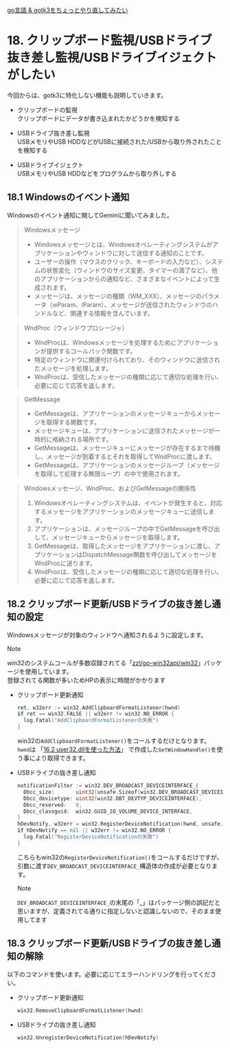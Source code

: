 [go言語 & gotk3をちょっとやり直してみたい](../../README.md#go%E8%A8%80%E8%AA%9Egotk3%E3%82%92%E3%81%A1%E3%82%87%E3%81%A3%E3%81%A8%E3%82%84%E3%82%8A%E7%9B%B4%E3%81%97%E3%81%A6%E3%81%BF%E3%81%9F%E3%81%84)  

# 18. クリップボード監視/USBドライブ抜き差し監視/USBドライブイジェクトがしたい  

今回からは、gotk3に特化しない機能も説明していきます。  
- クリップボードの監視  
  クリップボードにデータが書き込まれたかどうかを検知する  

- USBドライブ抜き差し監視  
  USBメモリやUSB HDDなどがUSBに接続された/USBから取り外されたことを検知する  

- USBドライブイジェクト  
  USBメモリやUSB HDDなどをプログラムから取り外しする  

## 18.1 Windowsのイベント通知

Windowsのイベント通知に関してGeminiに聞いてみました。

> Windowsメッセージ  
> - Windowsメッセージとは、Windowsオペレーティングシステムがアプリケーションやウィンドウに対して送信する通知のことです。  
> - ユーザーの操作（マウスのクリック、キーボードの入力など）、システムの状態変化（ウィンドウのサイズ変更、タイマーの満了など）、他のアプリケーションからの通知など、さまざまなイベントによって生成されます。  
> - メッセージは、メッセージの種類（WM_XXX）、メッセージのパラメータ（wParam、lParam）、メッセージが送信されたウィンドウのハンドルなど、関連する情報を含んでいます。  

> WndProc（ウィンドウプロシージャ）
> - WndProcは、Windowsメッセージを処理するためにアプリケーションが提供するコールバック関数です。  
> - 特定のウィンドウに関連付けられており、そのウィンドウに送信されたメッセージを処理します。  
> - WndProcは、受信したメッセージの種類に応じて適切な処理を行い、必要に応じて応答を返します。  

> GetMessage
> - GetMessageは、アプリケーションのメッセージキューからメッセージを取得する関数です。  
> - メッセージキューは、アプリケーションに送信されたメッセージが一時的に格納される場所です。  
> - GetMessageは、メッセージキューにメッセージが存在するまで待機し、メッセージが到着するとそれを取得してWndProcに渡します。  
> - GetMessageは、アプリケーションのメッセージループ（メッセージを取得して処理する無限ループ）の中で使用されます。  

> Windowsメッセージ、WndProc、およびGetMessageの関係性  
> 1. Windowsオペレーティングシステムは、イベントが発生すると、対応するメッセージをアプリケーションのメッセージキューに送信します。  
> 1. アプリケーションは、メッセージループの中でGetMessageを呼び出して、メッセージキューからメッセージを取得します。  
> 1. GetMessageは、取得したメッセージをアプリケーションに渡し、アプリケーションはDispatchMessage関数を呼び出してメッセージをWndProcに送ります。  
> 1. WndProcは、受信したメッセージの種類に応じて適切な処理を行い、必要に応じて応答を返します。  

## 18.2 クリップボード更新/USBドライブの抜き差し通知の設定  

Windowsメッセージが対象のウィンドウへ通知されるように設定します。  

> [!NOTE]
> win32のシステムコールが多数収録されてる「[zzl/go-win32api/win32](https://pkg.go.dev/github.com/zzl/go-win32api/win32)」パッケージを使用しています。  
> 登録されてる関数が多いためHPの表示に時間がかかります  

- クリップボード更新通知  
  ```go
  ret, w32err := win32.AddClipboardFormatListener(hwnd)
  if ret == win32.FALSE || w32err != win32.NO_ERROR {
  	log.Fatal("AddClipboardFormatListenerの失敗")
  }
  ```
  
  win32の`AddClipboardFormatListener()`をコールするだけとなります。  
  `hwnd`は
  「[16.2 user32.dllを使った方法](../16#162-user32dll%E3%82%92%E4%BD%BF%E3%81%A3%E3%81%9F%E6%96%B9%E6%B3%95)」 
  で作成した`GetWindowHandle()`を使う事により取得できます。  

- USBドライブの抜き差し通知
  ```go
  notificationFilter := win32.DEV_BROADCAST_DEVICEINTERFACE_{
  	Dbcc_size:       uint32(unsafe.Sizeof(win32.DEV_BROADCAST_DEVICEINTERFACE_{})),
  	Dbcc_devicetype: uint32(win32.DBT_DEVTYP_DEVICEINTERFACE),
  	Dbcc_reserved:   0,
  	Dbcc_classguid:  win32.GUID_IO_VOLUME_DEVICE_INTERFACE,
  }
  hDevNotify, w32err = win32.RegisterDeviceNotification(hwnd, unsafe.Pointer(&notificationFilter), win32.DEVICE_NOTIFY_WINDOW_HANDLE)
  if hDevNotify == nil || w32err != win32.NO_ERROR {
  	log.Fatal("RegisterDeviceNotificationの失敗")
  }
  ```

  こちらもwin32の`RegisterDeviceNotification()`をコールするだけですが、引数に渡す`DEV_BROADCAST_DEVICEINTERFACE_`構造体の作成が必要となります。  
  
  > [!NOTE]  
  > `DEV_BROADCAST_DEVICEINTERFACE_`の末尾の「_」はパッケージ側の誤記だと思いますが、定義されてる通りに指定しないと認識しないので、そのまま使用してます  

## 18.3 クリップボード更新/USBドライブの抜き差し通知の解除  

以下のコマンドを使います。必要に応じてエラーハンドリングを行ってください。  

- クリップボード更新通知  

  ```go
  win32.RemoveClipboardFormatListener(hwnd)
  ```

- USBドライブの抜き差し通知
  ```go
  win32.UnregisterDeviceNotification(hDevNotify)
  ```

 

